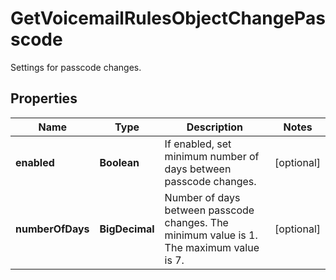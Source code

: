 

# GetVoicemailRulesObjectChangePasscode

Settings for passcode changes.

## Properties

| Name | Type | Description | Notes |
|------------ | ------------- | ------------- | -------------|
|**enabled** | **Boolean** | If enabled, set minimum number of days between passcode changes. |  [optional] |
|**numberOfDays** | **BigDecimal** | Number of days between passcode changes. The minimum value is 1. The maximum value is 7. |  [optional] |



